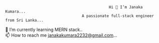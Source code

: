                                                   Hi 👋 I’m Janaka Kumara...  
                                      A passionate full-stack engineer from Sri Lanka...  
🌱 I’m currently learning MERN stack..  
📫 How to reach me janakakumara2232@gmail.com...
